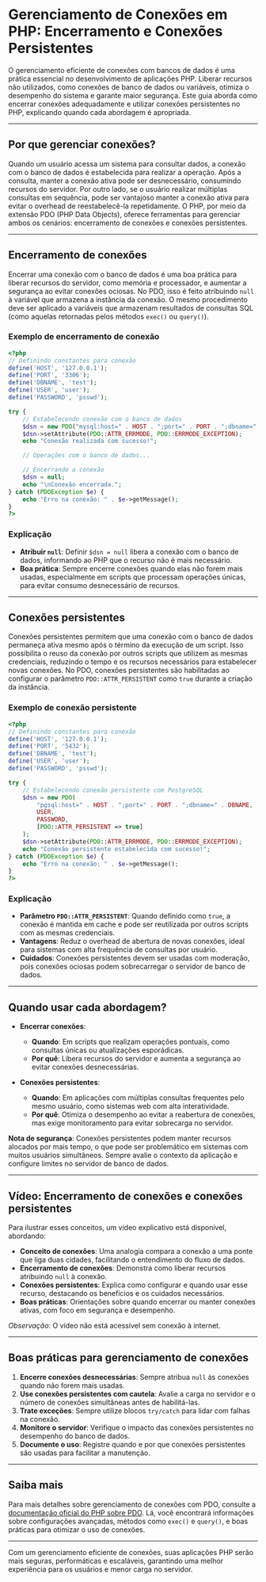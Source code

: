 # Gerenciamento de Conexões em PHP: Encerramento e Conexões Persistentes

O gerenciamento eficiente de conexões com bancos de dados é uma prática essencial no desenvolvimento de aplicações PHP. Liberar recursos não utilizados, como conexões de banco de dados ou variáveis, otimiza o desempenho do sistema e garante maior segurança. Este guia aborda como encerrar conexões adequadamente e utilizar conexões persistentes no PHP, explicando quando cada abordagem é apropriada.

---

## Por que gerenciar conexões?

Quando um usuário acessa um sistema para consultar dados, a conexão com o banco de dados é estabelecida para realizar a operação. Após a consulta, manter a conexão ativa pode ser desnecessário, consumindo recursos do servidor. Por outro lado, se o usuário realizar múltiplas consultas em sequência, pode ser vantajoso manter a conexão ativa para evitar o overhead de reestabelecê-la repetidamente. O PHP, por meio da extensão PDO (PHP Data Objects), oferece ferramentas para gerenciar ambos os cenários: encerramento de conexões e conexões persistentes.

---

## Encerramento de conexões

Encerrar uma conexão com o banco de dados é uma boa prática para liberar recursos do servidor, como memória e processador, e aumentar a segurança ao evitar conexões ociosas. No PDO, isso é feito atribuindo `null` à variável que armazena a instância da conexão. O mesmo procedimento deve ser aplicado a variáveis que armazenam resultados de consultas SQL (como aquelas retornadas pelos métodos `exec()` ou `query()`).

### Exemplo de encerramento de conexão

```php
<?php
// Definindo constantes para conexão
define('HOST', '127.0.0.1');
define('PORT', '3306');
define('DBNAME', 'test');
define('USER', 'user');
define('PASSWORD', 'psswd');

try {
    // Estabelecendo conexão com o banco de dados
    $dsn = new PDO("mysql:host=" . HOST . ";port=" . PORT . ";dbname=" . DBNAME, USER, PASSWORD);
    $dsn->setAttribute(PDO::ATTR_ERRMODE, PDO::ERRMODE_EXCEPTION);
    echo "Conexão realizada com sucesso!";

    // Operações com o banco de dados...

    // Encerrando a conexão
    $dsn = null;
    echo "\nConexão encerrada.";
} catch (PDOException $e) {
    echo "Erro na conexão: " . $e->getMessage();
}
?>
```

### Explicação

- **Atribuir `null`**: Definir `$dsn = null` libera a conexão com o banco de dados, informando ao PHP que o recurso não é mais necessário.
- **Boa prática**: Sempre encerre conexões quando elas não forem mais usadas, especialmente em scripts que processam operações únicas, para evitar consumo desnecessário de recursos.

---

## Conexões persistentes

Conexões persistentes permitem que uma conexão com o banco de dados permaneça ativa mesmo após o término da execução de um script. Isso possibilita o reuso da conexão por outros scripts que utilizem as mesmas credenciais, reduzindo o tempo e os recursos necessários para estabelecer novas conexões. No PDO, conexões persistentes são habilitadas ao configurar o parâmetro `PDO::ATTR_PERSISTENT` como `true` durante a criação da instância.

### Exemplo de conexão persistente

```php
<?php
// Definindo constantes para conexão
define('HOST', '127.0.0.1');
define('PORT', '5432');
define('DBNAME', 'test');
define('USER', 'user');
define('PASSWORD', 'psswd');

try {
    // Estabelecendo conexão persistente com PostgreSQL
    $dsn = new PDO(
        "pgsql:host=" . HOST . ";port=" . PORT . ";dbname=" . DBNAME,
        USER,
        PASSWORD,
        [PDO::ATTR_PERSISTENT => true]
    );
    $dsn->setAttribute(PDO::ATTR_ERRMODE, PDO::ERRMODE_EXCEPTION);
    echo "Conexão persistente estabelecida com sucesso!";
} catch (PDOException $e) {
    echo "Erro na conexão: " . $e->getMessage();
}
?>
```

### Explicação

- **Parâmetro `PDO::ATTR_PERSISTENT`**: Quando definido como `true`, a conexão é mantida em cache e pode ser reutilizada por outros scripts com as mesmas credenciais.
- **Vantagens**: Reduz o overhead de abertura de novas conexões, ideal para sistemas com alta frequência de consultas por usuário.
- **Cuidados**: Conexões persistentes devem ser usadas com moderação, pois conexões ociosas podem sobrecarregar o servidor de banco de dados.

---

## Quando usar cada abordagem?

- **Encerrar conexões**:

  - **Quando**: Em scripts que realizam operações pontuais, como consultas únicas ou atualizações esporádicas.
  - **Por quê**: Libera recursos do servidor e aumenta a segurança ao evitar conexões desnecessárias.

- **Conexões persistentes**:
  - **Quando**: Em aplicações com múltiplas consultas frequentes pelo mesmo usuário, como sistemas web com alta interatividade.
  - **Por quê**: Otimiza o desempenho ao evitar a reabertura de conexões, mas exige monitoramento para evitar sobrecarga no servidor.

**Nota de segurança**: Conexões persistentes podem manter recursos alocados por mais tempo, o que pode ser problemático em sistemas com muitos usuários simultâneos. Sempre avalie o contexto da aplicação e configure limites no servidor de banco de dados.

---

## Vídeo: Encerramento de conexões e conexões persistentes

Para ilustrar esses conceitos, um vídeo explicativo está disponível, abordando:

- **Conceito de conexões**: Uma analogia compara a conexão a uma ponte que liga duas cidades, facilitando o entendimento do fluxo de dados.
- **Encerramento de conexões**: Demonstra como liberar recursos atribuindo `null` à conexão.
- **Conexões persistentes**: Explica como configurar e quando usar esse recurso, destacando os benefícios e os cuidados necessários.
- **Boas práticas**: Orientações sobre quando encerrar ou manter conexões ativas, com foco em segurança e desempenho.

_Observação_: O vídeo não está acessível sem conexão à internet.

---

## Boas práticas para gerenciamento de conexões

1. **Encerre conexões desnecessárias**: Sempre atribua `null` às conexões quando não forem mais usadas.
2. **Use conexões persistentes com cautela**: Avalie a carga no servidor e o número de conexões simultâneas antes de habilitá-las.
3. **Trate exceções**: Sempre utilize blocos `try/catch` para lidar com falhas na conexão.
4. **Monitore o servidor**: Verifique o impacto das conexões persistentes no desempenho do banco de dados.
5. **Documente o uso**: Registre quando e por que conexões persistentes são usadas para facilitar a manutenção.

---

## Saiba mais

Para mais detalhes sobre gerenciamento de conexões com PDO, consulte a [documentação oficial do PHP sobre PDO](https://www.php.net/manual/pt_BR/book.pdo.php). Lá, você encontrará informações sobre configurações avançadas, métodos como `exec()` e `query()`, e boas práticas para otimizar o uso de conexões.

---

Com um gerenciamento eficiente de conexões, suas aplicações PHP serão mais seguras, performáticas e escaláveis, garantindo uma melhor experiência para os usuários e menor carga no servidor.
